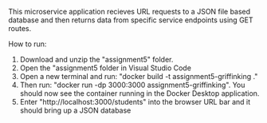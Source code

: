 This microservice application recieves URL requests to a JSON file based database and then returns data from specific service endpoints using GET routes.

How to run:
1. Download and unzip the "assignment5" folder.
2. Open the "assignment5 folder in Visual Studio Code
3. Open a new terminal and run: "docker build -t assignment5-griffinking ."
4. Then run: "docker run -dp 3000:3000 assignment5-griffinking". You should now see the container running in the Docker Desktop application.
5. Enter "http://localhost:3000/students" into the browser URL bar and it should bring up a JSON database
